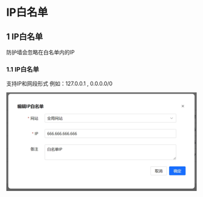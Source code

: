 # IP白名单
 
## 1 IP白名单 
防护墙会忽略在白名单内的IP
### 1.1 IP白名单
支持IP和网段形式
例如：127.0.0.1 , 0.0.0.0/0

![IP白名单](/images/ipwhite.png)
 
 